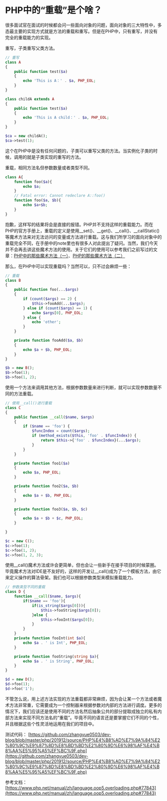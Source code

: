# PHP中的“重载”是个啥？

很多面试官在面试的时候都会问一些面向对象的问题，面向对象的三大特性中，多态最主要的实现方式就是方法的重载和重写。但是在PHP中，只有重写，并没有完全的重载能力的实现。

重写，子类重写父类方法。

```php
// 重写
class A
{
    public function test($a)
    {
        echo 'This is A：' . $a, PHP_EOL;
    }
}

class childA extends A
{
    public function test($a)
    {
        echo 'This is A child：' . $a, PHP_EOL;
    }
}

$ca = new childA();
$ca->test(1);
```

这个在PHP中是没有任何问题的，子类可以重写父类的方法。当实例化子类的时候，调用的就是子类实现的重写的方法。

重载，相同方法名但参数数量或者类型不同。

```php
class A{
    function foo($a){
        echo $a;
    }
    // Fatal error: Cannot redeclare A::foo()
    function foo($a, $b){
        echo $a+$b;
    }
}
```

抱歉，这样写的结果将会是直接的报错。PHP并不支持这样的重载能力。而在PHP的官方手册上，重载的定义是使用__set()、__get()、__call()、__callStatic()等魔术方法来对无法访问的变量或方法进行重载。这与我们所学习的面向对象中的重载完全不同，在手册中的note里也有很多人对此提出了疑问。当然，我们今天并不会再去讲这些魔术方法的使用。关于它们的使用可以参考我们之前写过的文章：[PHP中的那些魔术方法（一）](https://mp.weixin.qq.com/s/QXCH0ZttxhuEBLQWrjB2_A)、[PHP的那些魔术方法（二）](https://mp.weixin.qq.com/s/8WgQ3eVYKjGaEd2CwnB0Ww)

那么，在PHP中可以实现重载吗？当然可以，只不过会麻烦一些：

```php
// 重载
class B
{
    public function foo(...$args)
    {
        if (count($args) == 2) {
            $this->fooAdd(...$args);
        } else if (count($args) == 1) {
            echo $args[0], PHP_EOL;
        } else {
            echo 'other';
        }
    }

    private function fooAdd($a, $b)
    {
        echo $a + $b, PHP_EOL;
    }
}

$b = new B();
$b->foo(1);
$b->foo(1, 2);
```

使用一个方法来调用其他方法，根据参数数量来进行判断，就可以实现参数数量不同的方法重载。

```php
// 使用__call()进行重载
class C
{
    public function __call($name, $args)
    {
        if ($name == 'foo') {
            $funcIndex = count($args);
            if (method_exists($this, 'foo' . $funcIndex)) {
                return $this->{'foo' . $funcIndex}(...$args);
            }
        }
    }

    private function foo1($a)
    {
        echo $a, PHP_EOL;
    }

    private function foo2($a, $b)
    {
        echo $a + $b, PHP_EOL;
    }

    private function foo3($a, $b, $c)
    {
        echo $a + $b + $c, PHP_EOL;
    }

}

$c = new C();
$c->foo(1);
$c->foo(1, 2);
$c->foo(1, 2, 3);
```

使用__call()魔术方法或许会更简单，但也会让一些新手在接手项目的时候蒙圈。毕竟魔术方法对IDE是不友好的，这样的开发让__call()成为了一个模板方法，由它来定义操作的算法骨架。我们也可以根据参数类型来模拟重载能力。

```php
// 参数类型不同的重载
class D {
    function __call($name, $args){
        if($name == 'foo'){
            if(is_string($args[0])){
                $this->fooString($args[0]);
            }else {
                $this->fooInt($args[0]);
            }
        }
    }
    private function fooInt(int $a){
        echo $a . ' is Int', PHP_EOL;
    }

    private function fooString(string $a){
        echo $a . ' is String', PHP_EOL;
    }
}

$d = new D();
$d->foo(1);
$d->foo('1');
```

不管怎么说，用上述方法实现的方法重载都非常麻烦，因为会让某一个方法或者魔术方法非常重，它需要成为一个控制器来根据参数对内部的方法进行调度。更多的情况下，我们应该还是使用不同的方法名然后抽象公共的部分提取成独立的私有内部方法来实现不同方法名的“重载”。毕竟不同的语言还是要掌握它们不同的个性，并且根据这些个性灵活地运用在我们的项目中。

测试代码：
[https://github.com/zhangyue0503/dev-blog/blob/master/php/201912/source/PHP%E4%B8%AD%E7%9A%84%E2%80%9C%E9%87%8D%E8%BD%BD%E2%80%9D%E6%98%AF%E4%B8%AA%E5%95%A5%EF%BC%9F.php](https://github.com/zhangyue0503/dev-blog/blob/master/php/201912/source/PHP%E4%B8%AD%E7%9A%84%E2%80%9C%E9%87%8D%E8%BD%BD%E2%80%9D%E6%98%AF%E4%B8%AA%E5%95%A5%EF%BC%9F.php)

参考文档：
[https://www.php.net/manual/zh/language.oop5.overloading.php#77843](https://www.php.net/manual/zh/language.oop5.overloading.php#77843)
